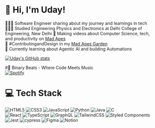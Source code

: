 <!-- Level 3: Add custom code -->

# 👋 Hi, I'm Uday!
👩🏻‍💻 Software Engineer sharing about my journey and learnings in tech<br/>
👩🏻‍🎓 Studied Engineering Physics and Electronics at Delhi College of Engineering, New Delhi
🎨 Making videos about Computer Science, tech, and productivity on [Mad Apes](https://madapes.agency/)<br/>
🌷 #ContributingandDesign in my [Mad Apes Garden](https://www.notion.so/MAD-APES-AGENCY-1fccce3618dc8049bc23db09144ca3e4) <br/>
💭 Currently learning about Agentic AI and building Automations

<!-- GitHub stats from https://github.com/anuraghazra/github-readme-stats -->
[![Uday's GitHub stats](https://github-readme-stats.vercel.app/api?username=udayjordan)](https://github.com/udayjordan/github-readme-stats)</br>

#🎵 Binary Beats - Where Code Meets Music</br>
[![Spotify](https://img.shields.io/badge/🎧%20My%20Binary%20Beats-1DB954?style=for-the-badge&logo=spotify&logoColor=white)](https://open.spotify.com/user/t04ueybucc4lk5vo2cq9ga1s0)</br>


# 💻 Tech Stack
<!-- Badges from https://github.com/Ileriayo/markdown-badges -->
![HTML5](https://img.shields.io/badge/html5-%23E34F26.svg?style=for-the-badge&logo=html5&logoColor=white)
![CSS3](https://img.shields.io/badge/css3-%231572B6.svg?style=for-the-badge&logo=css3&logoColor=white)
![JavaScript](https://img.shields.io/badge/javascript-%23323330.svg?style=for-the-badge&logo=javascript&logoColor=%23F7DF1E)
![Python](https://img.shields.io/badge/python-3670A0?style=for-the-badge&logo=python&logoColor=ffdd54)
![Java](https://img.shields.io/badge/java-%23ED8B00.svg?style=for-the-badge&logo=openjdk&logoColor=white)
![C](https://img.shields.io/badge/c-%2300599C.svg?style=for-the-badge&logo=c&logoColor=white)<br/>
![React](https://img.shields.io/badge/react-%2320232a.svg?style=for-the-badge&logo=react&logoColor=%2361DAFB)
![TypeScript](https://img.shields.io/badge/typescript-%23007ACC.svg?style=for-the-badge&logo=typescript&logoColor=white)
![GraphQL](https://img.shields.io/badge/-GraphQL-E10098?style=for-the-badge&logo=graphql&logoColor=white)
![TailwindCSS](https://img.shields.io/badge/tailwindcss-%2338B2AC.svg?style=for-the-badge&logo=tailwind-css&logoColor=white)
![Styled Components](https://img.shields.io/badge/styled--components-DB7093?style=for-the-badge&logo=styled-components&logoColor=white)<br/>
![Jest](https://img.shields.io/badge/-jest-%23C21325?style=for-the-badge&logo=jest&logoColor=white)
![cypress](https://img.shields.io/badge/-cypress-%23E5E5E5?style=for-the-badge&logo=cypress&logoColor=058a5e)
![Figma](https://img.shields.io/badge/figma-%23F24E1E.svg?style=for-the-badge&logo=figma&logoColor=white)
![Notion](https://img.shields.io/badge/Notion-%23000000.svg?style=for-the-badge&logo=notion&logoColor=white)


